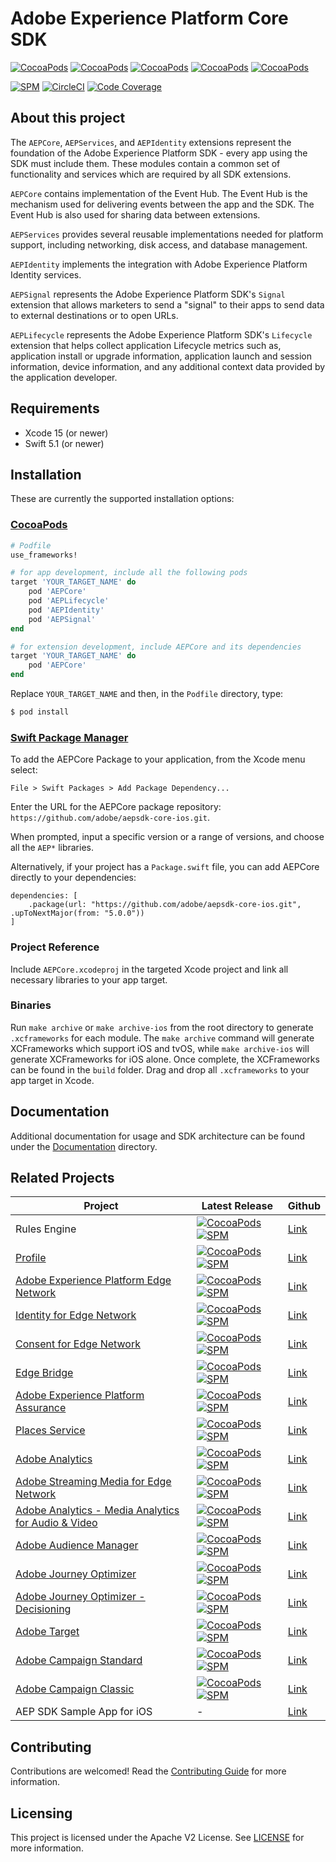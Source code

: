 # Adobe Experience Platform Core SDK

[![CocoaPods](https://img.shields.io/github/v/release/adobe/aepsdk-core-ios?label=AEPCore&logo=apple&logoColor=white&color=orange&sort=semver)](https://cocoapods.org/pods/AEPCore)
[![CocoaPods](https://img.shields.io/github/v/release/adobe/aepsdk-core-ios?label=AEPServices&logo=apple&logoColor=white&color=orange&sort=semver)](https://cocoapods.org/pods/AEPServices)
[![CocoaPods](https://img.shields.io/github/v/release/adobe/aepsdk-core-ios?label=AEPLifecycle&logo=apple&logoColor=white&color=orange&sort=semver)](https://cocoapods.org/pods/AEPLifecycle)
[![CocoaPods](https://img.shields.io/github/v/release/adobe/aepsdk-core-ios?label=AEPIdentity&logo=apple&logoColor=white&color=orange&sort=semver)](https://cocoapods.org/pods/AEPIdentity)
[![CocoaPods](https://img.shields.io/github/v/release/adobe/aepsdk-core-ios?label=AEPSignal&logo=apple&logoColor=white&color=orange&sort=semver)](https://cocoapods.org/pods/AEPSignal)

[![SPM](https://img.shields.io/github/v/release/adobe/aepsdk-core-ios?label=SPM&logo=apple&logoColor=white&color=orange&sort=semver)](https://github.com/adobe/aepsdk-core-ios/releases)
[![CircleCI](https://img.shields.io/circleci/project/github/adobe/aepsdk-core-ios/master.svg?logo=circleci)](https://circleci.com/gh/adobe/workflows/aepsdk-core-ios)
[![Code Coverage](https://img.shields.io/codecov/c/github/adobe/aepsdk-core-ios/main.svg?logo=codecov)](https://codecov.io/gh/adobe/aepsdk-core-ios/branch/main)

## About this project

The `AEPCore`, `AEPServices`, and `AEPIdentity` extensions represent the foundation of the Adobe Experience Platform SDK - every app using the SDK must include them. These modules contain a common set of functionality and services which are required by all SDK extensions.

`AEPCore` contains implementation of the Event Hub. The Event Hub is the mechanism used for delivering events between the app and the SDK. The Event Hub is also used for sharing data between extensions.

`AEPServices` provides several reusable implementations needed for platform support, including networking, disk access, and database management.

`AEPIdentity` implements the integration with Adobe Experience Platform Identity services.

`AEPSignal` represents the Adobe Experience Platform SDK's `Signal` extension that allows marketers to send a "signal" to their apps to send data to external destinations or to open URLs. 

`AEPLifecycle` represents the Adobe Experience Platform SDK's `Lifecycle` extension that helps collect application Lifecycle metrics such as, application install or upgrade information, application launch and session information, device information, and any additional context data provided by the application developer. 

## Requirements
- Xcode 15 (or newer)
- Swift 5.1 (or newer)

## Installation
These are currently the supported installation options:

### [CocoaPods](https://guides.cocoapods.org/using/using-cocoapods.html)
```ruby
# Podfile
use_frameworks!

# for app development, include all the following pods
target 'YOUR_TARGET_NAME' do
    pod 'AEPCore'
    pod 'AEPLifecycle'
    pod 'AEPIdentity'
    pod 'AEPSignal'
end

# for extension development, include AEPCore and its dependencies
target 'YOUR_TARGET_NAME' do
    pod 'AEPCore'
end
```

Replace `YOUR_TARGET_NAME` and then, in the `Podfile` directory, type:

```bash
$ pod install
```

### [Swift Package Manager](https://github.com/apple/swift-package-manager)

To add the AEPCore Package to your application, from the Xcode menu select:

`File > Swift Packages > Add Package Dependency...`

Enter the URL for the AEPCore package repository: `https://github.com/adobe/aepsdk-core-ios.git`.

When prompted, input a specific version or a range of versions, and choose all the `AEP*` libraries.

Alternatively, if your project has a `Package.swift` file, you can add AEPCore directly to your dependencies:

```
dependencies: [
    .package(url: "https://github.com/adobe/aepsdk-core-ios.git", .upToNextMajor(from: "5.0.0"))
]
```

### Project Reference

Include `AEPCore.xcodeproj` in the targeted Xcode project and link all necessary libraries to your app target.

### Binaries

Run `make archive` or `make archive-ios` from the root directory to generate `.xcframeworks` for each module. The `make archive` command will generate XCFrameworks which support iOS and tvOS, while `make archive-ios` will generate XCFrameworks for iOS alone. Once complete, the XCFrameworks can be found in the `build` folder. Drag and drop all `.xcframeworks` to your app target in Xcode.

## Documentation

Additional documentation for usage and SDK architecture can be found under the [Documentation](Documentation/README.md) directory.

## Related Projects

| Project | Latest Release | Github |
|---|---|---|
|  Rules Engine | [![CocoaPods](https://img.shields.io/github/v/release/adobe/aepsdk-rulesengine-ios?label=CocoaPods&logo=apple&logoColor=white&color=orange&sort=semver)](https://cocoapods.org/pods/AEPRulesEngine) [![SPM](https://img.shields.io/github/v/release/adobe/aepsdk-rulesengine-ios?label=SPM&logo=apple&logoColor=white&color=orange&sort=semver)](https://github.com/adobe/aepsdk-rulesengine-ios/releases) | [Link](https://github.com/adobe/aepsdk-rulesengine-ios) |
| [Profile](https://developer.adobe.com/client-sdks/documentation/profile/) | [![CocoaPods](https://img.shields.io/github/v/release/adobe/aepsdk-userprofile-ios?label=CocoaPods&logo=apple&logoColor=white&color=orange&sort=semver)](https://cocoapods.org/pods/AEPUserProfile) [![SPM](https://img.shields.io/github/v/release/adobe/aepsdk-userprofile-ios?label=SPM&logo=apple&logoColor=white&color=orange&sort=semver)](https://github.com/adobe/aepsdk-userprofile-ios/releases)| [Link](https://github.com/adobe/aepsdk-userprofile-ios) |
| [Adobe Experience Platform Edge Network](https://developer.adobe.com/client-sdks/documentation/edge-network/) |[![CocoaPods](https://img.shields.io/github/v/release/adobe/aepsdk-edge-ios?label=CocoaPods&logo=apple&logoColor=white&color=orange&sort=semver)](https://cocoapods.org/pods/AEPEdge) [![SPM](https://img.shields.io/github/v/release/adobe/aepsdk-edge-ios?label=SPM&logo=apple&logoColor=white&color=orange&sort=semver)](https://github.com/adobe/aepsdk-edge-ios/releases)| [Link](https://github.com/adobe/aepsdk-edge-ios) |
| [Identity for Edge Network](https://developer.adobe.com/client-sdks/documentation/identity-for-edge-network/) | [![CocoaPods](https://img.shields.io/github/v/release/adobe/aepsdk-edgeidentity-ios?label=CocoaPods&logo=apple&logoColor=white&color=orange&sort=semver)](https://cocoapods.org/pods/AEPEdgeIdentity) [![SPM](https://img.shields.io/github/v/release/adobe/aepsdk-edgeidentity-ios?label=SPM&logo=apple&logoColor=white&color=orange&sort=semver)](https://github.com/adobe/aepsdk-edgeidentity-ios/releases) | [Link](https://github.com/adobe/aepsdk-edgeidentity-ios) |
| [Consent for Edge Network](https://developer.adobe.com/client-sdks/documentation/consent-for-edge-network/) | [![CocoaPods](https://img.shields.io/github/v/release/adobe/aepsdk-edgeconsent-ios?label=CocoaPods&logo=apple&logoColor=white&color=orange&sort=semver)](https://cocoapods.org/pods/AEPEdgeConsent) [![SPM](https://img.shields.io/github/v/release/adobe/aepsdk-edgeconsent-ios?label=SPM&logo=apple&logoColor=white&color=orange&sort=semver)](https://github.com/adobe/aepsdk-edgeconsent-ios/releases) | [Link](https://github.com/adobe/aepsdk-edgeconsent-ios) |
| [Edge Bridge](https://developer.adobe.com/client-sdks/documentation/adobe-analytics/migrate-to-edge-network/) | [![CocoaPods](https://img.shields.io/github/v/release/adobe/aepsdk-edgebridge-ios?label=CocoaPods&logo=apple&logoColor=white&color=orange&sort=semver)](https://cocoapods.org/pods/AEPEdgeBridge) [![SPM](https://img.shields.io/github/v/release/adobe/aepsdk-edgebridge-ios?label=SPM&logo=apple&logoColor=white&color=orange&sort=semver)](https://github.com/adobe/aepsdk-edgebridge-ios/releases) | [Link](https://github.com/adobe/aepsdk-edgebridge-ios) |
| [Adobe Experience Platform Assurance](https://developer.adobe.com/client-sdks/documentation/platform-assurance-sdk/) | [![CocoaPods](https://img.shields.io/github/v/release/adobe/aepsdk-assurance-ios?label=CocoaPods&logo=apple&logoColor=white&color=orange&sort=semver)](https://cocoapods.org/pods/AEPAssurance) [![SPM](https://img.shields.io/github/v/release/adobe/aepsdk-assurance-ios?label=SPM&logo=apple&logoColor=white&color=orange&sort=semver)](https://github.com/adobe/aepsdk-assurance-ios/releases) | [Link](https://github.com/adobe/aepsdk-assurance-ios)
| [Places Service](https://developer.adobe.com/client-sdks/documentation/places/) | [![CocoaPods](https://img.shields.io/github/v/release/adobe/aepsdk-places-ios?label=CocoaPods&logo=apple&logoColor=white&color=orange&sort=semver)](https://cocoapods.org/pods/AEPPlaces) [![SPM](https://img.shields.io/github/v/release/adobe/aepsdk-places-ios?label=SPM&logo=apple&logoColor=white&color=orange&sort=semver)](https://github.com/adobe/aepsdk-places-ios/releases) | [Link](https://github.com/adobe/aepsdk-places-ios) |
| [Adobe Analytics](https://developer.adobe.com/client-sdks/documentation/adobe-analytics/) | [![CocoaPods](https://img.shields.io/github/v/release/adobe/aepsdk-analytics-ios?label=CocoaPods&logo=apple&logoColor=white&color=orange&sort=semver)](https://cocoapods.org/pods/AEPAnalytics) [![SPM](https://img.shields.io/github/v/release/adobe/aepsdk-analytics-ios?label=SPM&logo=apple&logoColor=white&color=orange&sort=semver)](https://github.com/adobe/aepsdk-analytics-ios/releases) | [Link](https://github.com/adobe/aepsdk-analytics-ios) |
| [Adobe Streaming Media for Edge Network](https://developer.adobe.com/client-sdks/documentation/media-for-edge-network/) | [![CocoaPods](https://img.shields.io/github/v/release/adobe/aepsdk-edgemedia-ios?label=CocoaPods&logo=apple&logoColor=white&color=orange&sort=semver)](https://cocoapods.org/pods/AEPEdgeMedia) [![SPM](https://img.shields.io/github/v/release/adobe/aepsdk-edgemedia-ios?label=SPM&logo=apple&logoColor=white&color=orange&sort=semver)](https://github.com/adobe/aepsdk-edgemedia-ios/releases) | [Link](https://github.com/adobe/aepsdk-edgemedia-ios) |
| [Adobe Analytics - Media Analytics for Audio & Video](https://developer.adobe.com/client-sdks/documentation/adobe-media-analytics/) | [![CocoaPods](https://img.shields.io/github/v/release/adobe/aepsdk-media-ios?label=CocoaPods&logo=apple&logoColor=white&color=orange&sort=semver)](https://cocoapods.org/pods/AEPMedia) [![SPM](https://img.shields.io/github/v/release/adobe/aepsdk-media-ios?label=SPM&logo=apple&logoColor=white&color=orange&sort=semver)](https://github.com/adobe/aepsdk-media-ios/releases) | [Link](https://github.com/adobe/aepsdk-media-ios) |
| [Adobe Audience Manager](https://developer.adobe.com/client-sdks/documentation/adobe-audience-manager/) | [![CocoaPods](https://img.shields.io/github/v/release/adobe/aepsdk-audience-ios?label=CocoaPods&logo=apple&logoColor=white&color=orange&sort=semver)](https://cocoapods.org/pods/AEPAudience) [![SPM](https://img.shields.io/github/v/release/adobe/aepsdk-audience-ios?label=SPM&logo=apple&logoColor=white&color=orange&sort=semver)](https://github.com/adobe/aepsdk-audience-ios/releases) | [Link](https://github.com/adobe/aepsdk-audience-ios) |
| [Adobe Journey Optimizer](https://developer.adobe.com/client-sdks/documentation/adobe-journey-optimizer/) | [![CocoaPods](https://img.shields.io/github/v/release/adobe/aepsdk-messaging-ios?label=CocoaPods&logo=apple&logoColor=white&color=orange&sort=semver)](https://cocoapods.org/pods/AEPMessaging) [![SPM](https://img.shields.io/github/v/release/adobe/aepsdk-messaging-ios?label=SPM&logo=apple&logoColor=white&color=orange&sort=semver)](https://github.com/adobe/aepsdk-messaging-ios/releases) | [Link](https://github.com/adobe/aepsdk-messaging-ios) |
| [Adobe Journey Optimizer - Decisioning](https://developer.adobe.com/client-sdks/documentation/adobe-journey-optimizer-decisioning/) | [![CocoaPods](https://img.shields.io/github/v/release/adobe/aepsdk-optimize-ios?label=CocoaPods&logo=apple&logoColor=white&color=orange&sort=semver)](https://cocoapods.org/pods/AEPOptimize) [![SPM](https://img.shields.io/github/v/release/adobe/aepsdk-optimize-ios?label=SPM&logo=apple&logoColor=white&color=orange&sort=semver)](https://github.com/adobe/aepsdk-optimize-ios/releases) | [Link](https://github.com/adobe/aepsdk-optimize-ios) |
| [Adobe Target](https://developer.adobe.com/client-sdks/documentation/adobe-target/) | [![CocoaPods](https://img.shields.io/github/v/release/adobe/aepsdk-target-ios?label=CocoaPods&logo=apple&logoColor=white&color=orange&sort=semver)](https://cocoapods.org/pods/AEPTarget) [![SPM](https://img.shields.io/github/v/release/adobe/aepsdk-target-ios?label=SPM&logo=apple&logoColor=white&color=orange&sort=semver)](https://github.com/adobe/aepsdk-target-ios/releases) | [Link](https://github.com/adobe/aepsdk-target-ios) |
| [Adobe Campaign Standard](https://developer.adobe.com/client-sdks/documentation/adobe-campaign-standard/) | [![CocoaPods](https://img.shields.io/github/v/release/adobe/aepsdk-campaign-ios?label=CocoaPods&logo=apple&logoColor=white&color=orange&sort=semver)](https://cocoapods.org/pods/AEPCampaign) [![SPM](https://img.shields.io/github/v/release/adobe/aepsdk-campaign-ios?label=SPM&logo=apple&logoColor=white&color=orange&sort=semver)](https://github.com/adobe/aepsdk-campaign-ios/releases) | [Link](https://github.com/adobe/aepsdk-campaign-ios) | 
[Adobe Campaign Classic](https://developer.adobe.com/client-sdks/documentation/adobe-campaign-classic/) | [![CocoaPods](https://img.shields.io/github/v/release/adobe/aepsdk-campaignclassic-ios?label=CocoaPods&logo=apple&logoColor=white&color=orange&sort=semver)](https://cocoapods.org/pods/AEPCampaignClassic) [![SPM](https://img.shields.io/github/v/release/adobe/aepsdk-campaignclassic-ios?label=SPM&logo=apple&logoColor=white&color=orange&sort=semver)](https://github.com/adobe/aepsdk-campaignclassic-ios/releases) | [Link](https://github.com/adobe/aepsdk-campaignclassic-ios) |
| AEP SDK Sample App for iOS | - |  [Link](https://github.com/adobe/aepsdk-sample-app-ios) |

## Contributing

Contributions are welcomed! Read the [Contributing Guide](./.github/CONTRIBUTING.md) for more information.

## Licensing

This project is licensed under the Apache V2 License. See [LICENSE](LICENSE) for more information.
